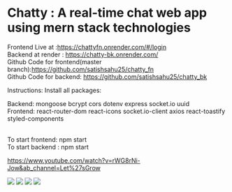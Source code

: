 # Chatty : A real-time chat web app using mern stack technologies
Frontend Live at :https://chattyfn.onrender.com/#/login
<br/>
Backend at render : https://chatty-bk.onrender.com/
<br/>
Github Code for frontend(master branch):https://github.com/satishsahu25/chatty_fn     
Github Code for backend: https://github.com/satishsahu25/chatty_bk

Instructions:
Install all packages:

Backend:
mongoose
bcrypt
cors
dotenv
express
socket.io
uuid
<br/>
Frontend:
react-router-dom
react-icons
socket.io-client
axios
react-toastify
styled-components


<br/>
To start frontend: npm start

<br/>
To start backend : npm start

https://www.youtube.com/watch?v=rWG8rNi-Jow&ab_channel=Let%27sGrow

<img src="https://res.cloudinary.com/codercloud/image/upload/v1677996638/chatty/Screenshot_263_tbaqnd.png"/>
<img src="https://res.cloudinary.com/codercloud/image/upload/v1677996639/chatty/Screenshot_264_vgtpow.png"/>
<img src="https://res.cloudinary.com/codercloud/image/upload/v1677996639/chatty/Screenshot_265_yq5epn.png"/>
<img src="https://res.cloudinary.com/codercloud/image/upload/v1677996639/chatty/Screenshot_266_rdwxxs.png"/>

